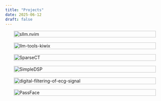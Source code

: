 ```yaml
---
title: "Projects"
date: 2025-06-12
draft: false
---
```


<div style="display: flex; flex-wrap: wrap; justify-content: center; gap: 16px;">

  <div style="flex: 1 1 400px; max-width: 450px;">
    <a href="https://github.com/mozanunal/sllm.nvim">
      <img src="https://gh-card.dev/repos/mozanunal/sllm.nvim.svg" alt="sllm.nvim" style="width: 100%;">
    </a>
  </div>

  <div style="flex: 1 1 400px; max-width: 450px;">
    <a href="https://github.com/mozanunal/llm-tools-kiwix">
      <img src="https://gh-card.dev/repos/mozanunal/llm-tools-kiwix.svg" alt="llm-tools-kiwix" style="width: 100%;">
    </a>
  </div>

  <div style="flex: 1 1 400px; max-width: 450px;">
    <a href="https://github.com/mozanunal/SparseCT">
      <img src="https://gh-card.dev/repos/mozanunal/SparseCT.svg" alt="SparseCT" style="width: 100%;">
    </a>
  </div>

  <div style="flex: 1 1 400px; max-width: 450px;">
    <a href="https://github.com/mozanunal/SimpleDSP">
      <img src="https://gh-card.dev/repos/mozanunal/SimpleDSP.svg" alt="SimpleDSP" style="width: 100%;">
    </a>
  </div>

  <div style="flex: 1 1 400px; max-width: 450px;">
    <a href="https://github.com/mozanunal/digital-filtering-of-ecg-signal">
      <img src="https://gh-card.dev/repos/mozanunal/digital-filtering-of-ecg-signal.svg" alt="digital-filtering-of-ecg-signal" style="width: 100%;">
    </a>
  </div>

  <div style="flex: 1 1 400px; max-width: 450px;">
    <a href="https://github.com/mozanunal/PassFace">
      <img src="https://gh-card.dev/repos/mozanunal/PassFace.svg" alt="PassFace" style="width: 100%;">
    </a>
  </div>

</div>
